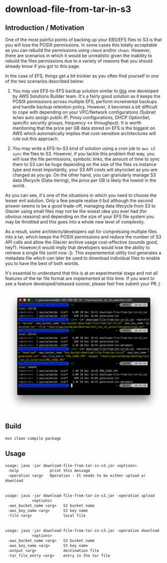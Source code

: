# download-file-from-tar-in-s3

## Introduction / Motivation

One of the most painful points of backing up your EBS/EFS files to S3 is that you will lose the POSIX permissions. In some cases this totally acceptable as you can rebuild the permissions using ```chmod``` and/or ```chown```. However, there are scenarios in which it would be unrealistic given the inability to rebuild the files permissions due to a variety of reasons that you should already know if you got to this page. 

In the case of EFS, things get a bit trickier as you often find yourself in one of the two scenarios described below:

1. You may use EFS-to-EFS backup solution similar to [this](http://docs.aws.amazon.com/solutions/latest/efs-to-efs-backup/welcome.html) one developed by AWS Solutions Builder team. It's a fairly good solution as it keeps the POSIX permissions across multiple EFS, perform incremental backups and handle backup retention policy. However, it becomes a bit difficult to cope with depending on your VPC/Network configurations (Subnet w/wo auto assign public IP, Proxy configurations, DHCP OptionSet, specific security groups, frequency <-> throughput). It is worth mentioning that the price per GB data stored on EFS is the biggest on AWS which automatically implies that cost-sensitive architectures will rule out this approach.

2. You may write a EFS-to-S3 kind of solution using a cron job to ```aws s3 sync``` the files to S3. However, if you tackle this problem that way, you will lose the file permissions, symbolic links, the amount of time to sync them to S3 can be huge depending on the size of the files vs instance type and most importantly, your S3 API costs will skyrocket as you are charged as you go. On the other hand, you can granularly manage S3 data lifecycle (Data-tiering), the price per GB is likely the lowest in the world.

As you can see, it's one of the situations in which you need to choose the lesser evil solution. Only a few people realise it but although the second answer seems to be a good trade-off, managing data lifecycle from S3 to Glacier using small files may not be the wisest idea you ever had (for obvious reasons) and depending on the size of your EFS file system you may be throttled and this goes into a whole new level of complexity.

As a result, some architects/developers opt for compressing multiple files into a tar, which keeps the POSIX permissions and reduce the number of S3 API calls and allow the Glacier archive usage cost-effective (sounds good, hey?). However,it would imply that developers would lose the ability to retrieve a single file (until now :]).  This experiemental utility tool generates a metadata file which can later be used to download individual files to enable you to have the best of both worlds.

It's essential to understand that this is at an experimental stage and not all features of the tar file format are implemented at this time. If you want to see a feature developed/released sooner, please feel free submit your PR ;)


![Example](02-Documentation/01-Assets/example.png)


## Build

```Shell
mvn clean compile package
```

## Usage

```
usage: java -jar download-file-from-tar-in-s3.jar <options>
 -help              print this message
 -operation <arg>   Operation - It needs to be either upload or download


usage: java -jar download-file-from-tar-in-s3.jar -operation upload
            <options>
 -aws_bucket_name <arg>   S3 bucket name
 -aws_key_name <arg>      S3 key name
 -file <arg>              local file


usage: java -jar download-file-from-tar-in-s3.jar -operation download
            <options>
 -aws_bucket_name <arg>   S3 bucket name
 -aws_key_name <arg>      S3 key name
 -output <arg>            destination file
 -tar_file_entry <arg>    entry in the tar file
```
